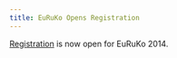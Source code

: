 ```yaml
---
title: EuRuKo Opens Registration
---
```


[Registration][reg] is now open for EuRuKo 2014.

[reg]: http://euruko2014.ticketforevent.com
